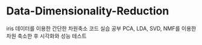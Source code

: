 # Data-Dimensionality-Reduction

iris 데이터를 이용한 간단한 차원축소 코드 실습 공부
PCA, LDA, SVD, NMF를 이용한 차원 축소한 후 
시각화와 성능 테스트
